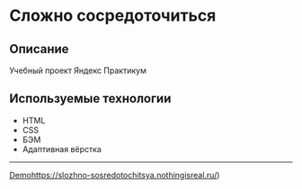 # Сложно сосредоточиться

## Описание

Учебный проект Яндекс Практикум

## Используемые технологии

- HTML
- CSS
- БЭМ
- Адаптивная вёрстка

---

[Demo](https://slozhno-sosredotochitsya.nothingisreal.ru/)https://slozhno-sosredotochitsya.nothingisreal.ru/)
